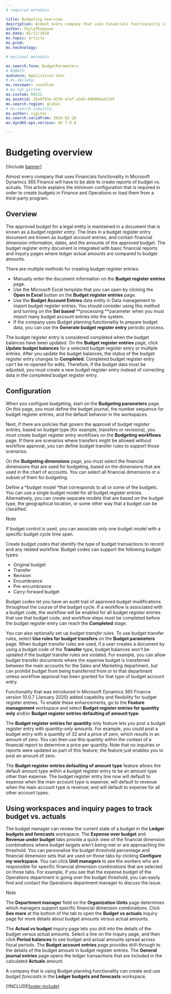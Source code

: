 ```yaml
---
# required metadata

title: Budgeting overview
description: Almost every company that uses Financials functionality in Microsoft Dynamics 365 Finance will have to be able to create reports of budget vs. actuals. This article explains the minimum configuration that is required in order to create budgets in Finance and Operations or load them from a third-party program.
author: ShylaThompson
ms.date: 01/11/2018
ms.topic: article
ms.prod: 
ms.technology: 

# optional metadata

ms.search.form: BudgetParameters
# ROBOTS: 
audience: Application User
# ms.devlang: 
ms.reviewer: roschlom
# ms.tgt_pltfrm: 
ms.custom: 60113
ms.assetid: 28a9793e-d376-47af-a345-69046bad17df
ms.search.region: global
# ms.search.industry: 
ms.author: sigitac
ms.search.validFrom: 2016-02-28
ms.dyn365.ops.version: AX 7.0.0

---
```


# Budgeting overview

[!include [banner](../includes/banner.md)]

Almost every company that uses Financials functionality in Microsoft Dynamics 365 Finance will have to be able to create reports of budget vs. actuals. This article explains the minimum configuration that is required in order to create budgets in Finance and Operations or load them from a third-party program.

Overview
--------

The approved budget for a legal entity is maintained in a document that is known as a *budget register entry*. The lines in a budget register entry document are known as *budget account* entries, and contain financial dimension information, dates, and the amounts of the approved budget. The budget register entry document is integrated with basic financial reports and inquiry pages where ledger actual amounts are compared to budget amounts. 

There are multiple methods for creating budget register entries:

-   Manually enter the document information on the **Budget register entries** page.
-   Use the Microsoft Excel template that you can open by clicking the **Open in Excel** button on the **Budget register entries** page.
-   Use the **Budget Account Entries** data entity in Data management to import budget register entries. You should consider using this method and turning on the **Set based** **processing **parameter when you must import many budget account entries into the system.
-   If the company uses Budget planning functionality to prepare budget data, you can use the **Generate budget register entry** periodic process.

The budget register entry is considered completed when the budget balances have been updated. On the **Budget register entries** page, click **Update budget balances** for a selected budget register entry or multiple entries. After you update the budget balances, the status of the budget register entry changes to **Completed**. Completed budget register entry can't be re-opened for edits. Therefore, if the budget data must be adjusted, you must create a new budget register entry instead of correcting data in the completed budget register entry.

## Configuration
When you configure budgeting, start on the **Budgeting parameters** page. On this page, you must define the budget journal, the number sequence for budget register entries, and the default behavior in the workspaces.

Next, if there are policies that govern the approval of budget register entries, based on budget type (for example, transfers or revisions), you must create budget register entry workflows on the **Budgeting workflows** page. If there are scenarios where transfers might be allowed without workflow approval, you can define budget transfer rules to support those scenarios. 

On the **Budgeting dimensions** page, you must select the financial dimensions that are used for budgeting, based on the dimensions that are used in the chart of accounts. You can select all financial dimensions or a subset of them for budgeting.

Define a *budget model *that corresponds to all or some of the budgets. You can use a single budget model for all budget register entries. Alternatively, you can create separate models that are based on the budget type, the geographical location, or some other way that a budget can be classified. 

> [!NOTE] 
> If budget control is used, you can associate only one budget model with a specific budget cycle time span. 

Create *budget codes* that identify the type of budget transactions to record and any related workflow. Budget codes can support the following budget types:

-   Original budget
-   Transfer
-   Revision
-   Encumbrance
-   Pre-encumbrance
-   Carry-forward budget

Budget codes let you have an audit trail of approved budget modifications throughout the course of the budget cycle. If a workflow is associated with a budget code, the workflow will be enabled for all budget register entries that use that budget code, and workflow steps must be completed before the budget register entry can reach the **Completed** stage.  

You can also optionally set up *budget transfer rules*. To use budget transfer rules, select **Use rules for budget transfers** on the **Budget parameters** page. When budget transfer rules are used, if a user creates a document by using a budget code of the **Transfer** type, budget balances won't be updated if the budget transfer rules are violated. For example, you can allow budget transfer documents where the expense budget is transferred between the main accounts for the Sales and Marketing department, but can prohibit budget from being transferred from or to that department unless workflow approval has been granted for that type of budget account entry.

Functionality that was introduced in Microsoft Dynamics 365 Finance version 10.0.7 (January 2020) added capability and flexibility for budget register entries. To enable these enhancements, go to the **Feature management** workspace and select **Budget register entries for quantity only** and/or **Budget register entries defaulting of amount type**.

The **Budget register entries for quantity** only feature lets you post a budget register entry with quantity-only amounts. For example, you could post a budget entry with a quantity of 32 and a price of zero, which results in an amount of zero. You can then use this quantity within the context of a financial report to determine a price per quantity. Note that no inquiries or reports were updated as part of this feature; the feature just enables you to post an amount of zero.

The **Budget register entries defaulting of amount type** feature allows the default amount type within a budget register entry to be an amount type other than expense. The budget register entry line now will default to expense when the main account type is expense; will default to revenue when the main account type is revenue; and will default to expense for all other account types.

## Using workspaces and inquiry pages to track budget vs. actuals
The budget manager can review the current state of a budget in the **Ledger budgets and forecasts** workspace. The **Expense over budget** and **Revenue under budget** tabs provide a quick view of the financial dimension combinations where budget targets aren't being met or are approaching the threshold. You can personalize the budget threshold percentage and financial dimension sets that are used on those tabs by clicking **Configure my workspace**. You can click **Unit managers** to see the workers who are responsible for specific financial dimension combinations that are selected on those tabs. For example, if you see that the expense budget of the Operations department is going over the budget threshold, you can easily find and contact the Operations department manager to discuss the issue. 

> [!NOTE] 
> The **Department manager** field on the **Organization Units** page determines which managers support specific financial dimension combinations. Click **See more** at the bottom of the tab to open the **Budget vs actuals** inquiry page for more details about budget amounts versus actual amounts. 

The **Actual vs budget** inquiry page lets you drill into the details of the budget versus actual amounts. Select a line on the inquiry page, and then click **Period balances** to see budget and actual amounts spread across fiscal periods. The **Budget account entries** page provides drill-through to the details of the budget amount in budget register entries. The **General journal entries** page opens the ledger transactions that are included in the calculated **Actuals** amount. 

A company that is using Budget planning functionality can create and use *budget forecasts* in the **Ledger budgets and forecasts** workspace.





[!INCLUDE[footer-include](../../includes/footer-banner.md)]
